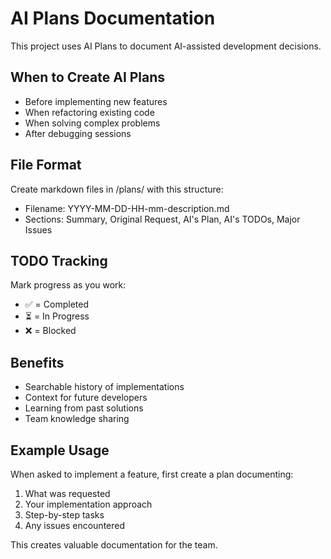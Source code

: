 # AI Plans Documentation

This project uses AI Plans to document AI-assisted development decisions.

## When to Create AI Plans
- Before implementing new features
- When refactoring existing code
- When solving complex problems
- After debugging sessions

## File Format
Create markdown files in /plans/ with this structure:
- Filename: YYYY-MM-DD-HH-mm-description.md
- Sections: Summary, Original Request, AI's Plan, AI's TODOs, Major Issues

## TODO Tracking
Mark progress as you work:
- ✅ = Completed
- ⏳ = In Progress
- ❌ = Blocked

## Benefits
- Searchable history of implementations
- Context for future developers
- Learning from past solutions
- Team knowledge sharing

## Example Usage
When asked to implement a feature, first create a plan documenting:
1. What was requested
2. Your implementation approach
3. Step-by-step tasks
4. Any issues encountered

This creates valuable documentation for the team.